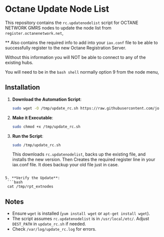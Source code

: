 # Octane Update Node List

This repository contains the `rc.updatenodelist` script for OCTANE NETWORK GMRS nodes to update the node list from `register.octanenetwork.net`,

** Also contains the required info to add into your `iax.conf` file to be able to successfully register to the new Octane Registration Server.

Without this information you will NOT be able to connect to any of the existing hubs.

You will need to be in the `bash shell` normally option 9 from the node menu,

## Installation

1. **Download the Automation Script**:
   ```bash
   sudo wget -O /tmp/update_rc.sh https://raw.githubusercontent.com/joshnbrown23/octane-updatenodelist/main/update_rc.sh
   ```

2. **Make it Executable**:
   ```bash
   sudo chmod +x /tmp/update_rc.sh
   ```

3. **Run the Script**:
   ```bash
   sudo /tmp/update_rc.sh
   ```
   This downloads `rc.updatenodelist`, backs up the existing file, and installs the new version. Then Creates the required register line in your iax.conf file. It does backup your old file just in case.
  ```

5. **Verify the Update**:
   ```bash
   cat /tmp/rpt_extnodes
   ```

## Notes
- Ensure `wget` is installed (`yum install wget` or `apt-get install wget`).
- The script assumes `rc.updatenodelist` is in `/usr/local/etc/`. Adjust `DEST_PATH` in `update_rc.sh` if needed.
- Check `/var/log/update_rc.log` for errors.
